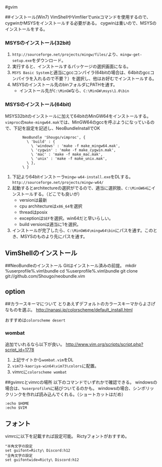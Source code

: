 #gvim

##インストール(Win7)
VimShellやVimfilerでunixコマンドを使用するので、cygwinかMSYSをインストールする必要がある。
cygwinは重いので、MSYSのインストールをする。

### MSYSのインストール(32bit)
1. `http://sourceforge.net/projects/mingw/files/`より、`mingw-get-setup.exe`をダウンロード。
2. 実行すると、インストールするパッケージの選択画面になる。
3. `MSYS Basic System`と適当にgccコンパイラ(64bitの場合は、64bitのgccコンパイラを入れるので不要？）を選択し、他はお好むでインストールする。
4. MSYSのインストール先のbinフォルダにPATHを通す。
    * インストール先が`C:\MinGW`なら、`C:\MinGW\msys\1.0\bin`

### MSYSのインストール(64bit)
MSYS32bitのインストールに加えて64bitのMinGW64をインストールする。
`vimproc`の`make-mingw64.mak`では、MinGW64のgccを呼ぶようになっているので、下記を設定を記述し、NeoBundleInstallでOK
```vim
		NeoBundle 'Shougo/vimproc', {
		  \ 'build' : {
			\ 'windows' : 'make -f make_mingw64.mak',
			\ 'cygwin' : 'make -f make_cygwin.mak',
			\ 'mac' : 'make -f make_mac.mak',
			\ 'unix' : 'make -f make_unix.mak',
		  \ },
		\ }
```
1. 下記より64bitインストーラ`mingw-w64-install.exe`をDLする。
    `http://sourceforge.net/projects/mingw-w64/`
2. 起動するとarchitectureの選択がでるので、適当に選択肢、`C:\MinGW64`にインストールする。（どこでも良いが）
    * versionは最新
    * cpu architectureは`x86_64`を選択
    * threadはposix
    * exceptionは`SEF`を選択。win64だと早いらしい。
    * build versionは適当に1を選択。
3. インストールが完了したら、`C:\MinGW64\mingw64\bin`にパスを通す。このとき、MSYSのものより先にパスを通す。

## VimShellのインストール

##NeoBundleのインストール
Gitはインストール済みの前提。
    mkdir %userprofile%\.vim\bundle
    cd %userprofile%\.vim\bundle
    git clone git://github.com/Shougo/neobundle.vim


## option

##カラースキーマについて
とりあえずデフォルトのカラースキーマからよさげなものを選ぶ。
http://nanasi.jp/colorscheme/default_install.html

おすすめは`colorscheme desert`

### wombat
追加でいれるなら以下が良い。
http://www.vim.org/scripts/script.php?script_id=1778

1. 上記サイトから`wombat.vim`をDL
2. `vim73-kaoriya-win64\vim73\colors`に配置。
3. vimrcに`colorscheme wombat`

##gvimrcとvimrcの場所
以下のコマンドでいずれかで確認できる。
windowsの場合は、`%userprofile%`に結びついてるのかも。
windowsの場合、シンボリックリンクを作れば読み込んでくれる。（ショートカットはだめ）
```vimrc
:echo $HOME
:echo $VIM
```


## フォント
vimrcに以下を記載すれば設定可能。
Rictyフォントがおすすめ。
```vim
"半角文字の設定
set guifont=Ricty\ Discord:h12
"全角文字の設定
set guifontwide=Ricty\ Discord:h12
```

